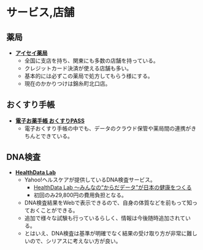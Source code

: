 サービス,店舗
====

薬局
----

- [**アイセイ薬局**](http://www.aisei.co.jp/#filter=.user)
  - 全国に支店を持ち、関東にも多数の店舗を持っている。
  - クレジットカード決済が使える店舗も多い。
  - 基本的には必ずこの薬局で処方してもらう様にする。
  - 現在のかかりつけは錦糸町北口店。

おくすり手帳
----

- [**電子お薬手帳 おくすりPASS**](http://www.aisei.co.jp/user/efforts/pass/tabid/282/Default.aspx)
  - 電子おくすり手帳の中でも、データのクラウド保管や薬局間の連携がきちんとできている。

DNA検査
----

- [**HealthData Lab**](https://my.health.yahoo.co.jp/gene/)
  - Yahoo!ヘルスケアが提供しているDNA検査サービス。
    - [HealthData Lab ～みんなの“からだデータ”が日本の健康をつくる](http://medical.yahoo.co.jp/hdl/)
    - 初回のみ29,800円の費用負担となる。
  - DNA検査結果をWebで表示できるので、自身の体質などを前もって知っておくことができる。
  - 追加で様々な試験も行っているらしく、情報は今後随時追加されている。
  - とはいえ、DNA検査は基準が明確でなく結果の受け取り方が非常に難しいので、シリアスに考えない方が良い。
